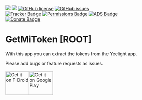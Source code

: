 <img src="https://img.shields.io/github/release/LuigiTheHunter/GetMiTokens.svg?logo=github" />   <img src="https://img.shields.io/f-droid/v/eu.roggstar.luigithehunter.getmitokens.svg" />   [![GitHub license](https://img.shields.io/github/license/LuigiTheHunter/GetMiTokens.svg)](https://github.com/LuigiTheHunter/GetMiTokens/blob/master/LICENSE)   [![GitHub issues](https://img.shields.io/github/issues/LuigiTheHunter/GetMiTokens.svg)](https://GitHub.com/LuigiTheHunter/GetMiTokens/issues/)<br>
[![Tracker Badge](https://img.shields.io/badge/Tracker-0-green.svg)](https://shields.io/)   [![Permissions Badge](https://img.shields.io/badge/Permissions-0-green.svg)](https://shields.io/)   [![ADS Badge](https://img.shields.io/badge/ADs-0-green.svg)](https://shields.io/)
<br>
[![Donate Badge](https://img.shields.io/badge/Donate-Me-green.svg)](https://paypal.me/proggenbuck)

# GetMiToken [ROOT]

With this app you can extract the tokens from the Yeelight app.

Please add bugs or feature requests as issues.<br><br>
<a href='https://f-droid.org/en/packages/eu.roggstar.getmitokens' target="_blank"><img alt='Get it on F-Droid' src='https://f-droid.org/badge/get-it-on.png' height="75"/></a><a href='https://play.google.com/store/apps/details?id=eu.roggstar.getmitokens&pcampaignid=MKT-Other-global-all-co-prtnr-py-PartBadge-Mar2515-1' target="_blank"><img alt='Get it on Google Play' src='https://play.google.com/intl/en_us/badges/images/generic/en_badge_web_generic.png' height="75"/></a>
